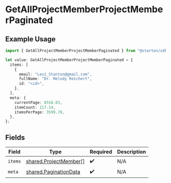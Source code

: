# GetAllProjectMemberProjectMemberPaginated

## Example Usage

```typescript
import { GetAllProjectMemberProjectMemberPaginated } from "@starton/sdk/sdk/models/operations";

let value: GetAllProjectMemberProjectMemberPaginated = {
  items: [
    {
      email: "Levi_Stanton@gmail.com",
      fullName: "Dr. Melody Reichert",
      id: "<id>",
    },
  ],
  meta: {
    currentPage: 8558.03,
    itemCount: 117.14,
    itemsPerPage: 3599.78,
  },
};
```

## Fields

| Field                                                                 | Type                                                                  | Required                                                              | Description                                                           |
| --------------------------------------------------------------------- | --------------------------------------------------------------------- | --------------------------------------------------------------------- | --------------------------------------------------------------------- |
| `items`                                                               | [shared.ProjectMember](../../../sdk/models/shared/projectmember.md)[] | :heavy_check_mark:                                                    | N/A                                                                   |
| `meta`                                                                | [shared.PaginationData](../../../sdk/models/shared/paginationdata.md) | :heavy_check_mark:                                                    | N/A                                                                   |